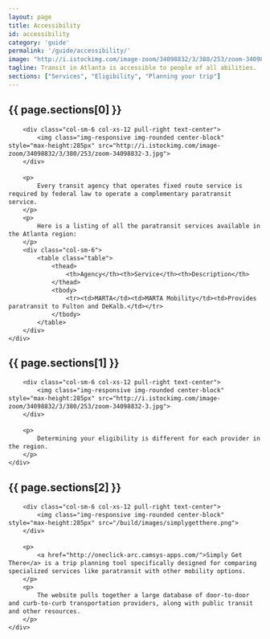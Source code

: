 ```yaml
---
layout: page
title: Accessibility
id: accessibility
category: 'guide'
permalink: '/guide/accessibility/'
image: "http://i.istockimg.com/image-zoom/34098832/3/380/253/zoom-34098832-3.jpg"
tagline: Transit in Atlanta is accessible to people of all abilities.  Paratransit, as well as most fixed route (i.e., bus and train) service, is available to eligible seniors and persons with disabilities.
sections: ["Services", "Eligibility", "Planning your trip"]
---
```


<div class="row">
	<div class="col-sm-12">
		<h2 id="{{ page.sections[0] | slugify }}">{{ page.sections[0] }}</h2>


		<div class="col-sm-6 col-xs-12 pull-right text-center">
			<img class="img-responsive img-rounded center-block" style="max-height:285px" src="http://i.istockimg.com/image-zoom/34098832/3/380/253/zoom-34098832-3.jpg">
		</div>

		<p>
			Every transit agency that operates fixed route service is required by federal law to operate a complementary paratransit service.
		</p>
		<p>
			Here is a listing of all the paratransit services available in the Atlanta region:
		</p>
		<div class="col-sm-6">
			<table class="table">
				<thead>
					<th>Agency</th><th>Service</th><th>Description</th>
				</thead>
				<tbody>
					<tr><td>MARTA</td><td>MARTA Mobility</td><td>Provides paratransit to Fulton and DeKalb.</td></tr>
				</tbody>
			</table>
		</div>
	</div>
</div>

<div class="row">
	<div class="col-sm-12">
		<h2 id="{{ page.sections[1] | slugify }}">{{ page.sections[1] }}</h2>


		<div class="col-sm-6 col-xs-12 pull-right text-center">
			<img class="img-responsive img-rounded center-block" style="max-height:285px" src="http://i.istockimg.com/image-zoom/34098832/3/380/253/zoom-34098832-3.jpg">
		</div>

		<p>
			Determining your eligibility is different for each provider in the region.
		</p>
	</div>
</div>

<div class="row">
	<div class="col-sm-12">
		<h2 id="{{ page.sections[2] | slugify }}">{{ page.sections[2] }}</h2>


		<div class="col-sm-6 col-xs-12 pull-right text-center">
			<img class="img-responsive img-rounded center-block" style="max-height:285px" src="/build/images/simplygetthere.png">
		</div>

		<p>
			<a href="http://oneclick-arc.camsys-apps.com/">Simply Get There</a> is a trip planning tool specifically designed for comparing specialized services like paratransit with other mobility options.
		</p>
		<p>
			The website pulls together a large database of door-to-door and curb-to-curb transportation providers, along with public transit and other resources.
		</p>
	</div>
</div>